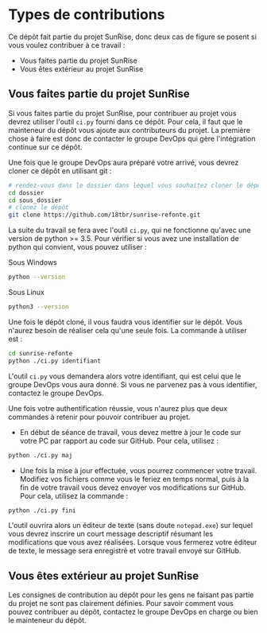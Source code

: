 # Types de contributions

Ce dépôt fait partie du projet SunRise, donc deux cas de figure se posent si vous voulez contribuer à ce travail :
 - Vous faites partie du projet SunRise
 - Vous êtes extérieur au projet SunRise

## Vous faites partie du projet SunRise

Si vous faites partie du projet SunRise, pour contribuer au projet vous devrez utiliser l'outil `ci.py` fourni dans ce dépôt. Pour cela, il faut que le mainteneur du dépôt vous ajoute aux contributeurs du projet. La première chose à faire est donc de contacter le groupe DevOps qui gère l'intégration continue sur ce dépôt.

Une fois que le groupe DevOps aura préparé votre arrivé, vous devrez cloner ce dépôt en utilisant git :

```bash
# rendez-vous dans le dossier dans lequel vous souhaitez cloner le dépôt
cd dossier
cd sous_dossier
# clonez le dépôt
git clone https://github.com/18tbr/sunrise-refonte.git
```

La suite du travail se fera avec l'outil `ci.py`, qui ne fonctionne qu'avec une version de python >= 3.5. Pour vérifier si vous avez une installation de python qui convient, vous pouvez utiliser :

Sous Windows
```bash
python --version
```

Sous Linux
```bash
python3 --version
```

Une fois le dépôt cloné, il vous faudra vous identifier sur le dépôt. Vous n'aurez besoin de réaliser cela qu'une seule fois. La commande à utiliser est :

```bash
cd sunrise-refonte
python ./ci.py identifiant
```

L'outil `ci.py` vous demandera alors votre identifiant, qui est celui que le groupe DevOps vous aura donné. Si vous ne parvenez pas à vous identifier, contactez le groupe DevOps.

Une fois votre authentification réussie, vous n'aurez plus que deux commandes à retenir pour pouvoir contribuer au projet.

- En début de séance de travail, vous devez mettre à jour le code sur votre PC par rapport au code sur GitHub. Pour cela, utilisez :
```bash
python ./ci.py maj
```
- Une fois la mise à jour effectuée, vous pourrez commencer votre travail. Modifiez vos fichiers comme vous le feriez en temps normal, puis à la fin de votre travail vous devez envoyer vos modifications sur GitHub. Pour cela, utilisez la commande :
```bash
python ./ci.py fini
```
L'outil ouvrira alors un éditeur de texte (sans doute `notepad.exe`) sur lequel vous devrez inscrire un court message descriptif résumant les modifications que vous avez réalisées. Lorsque vous fermerez votre éditeur de texte, le message sera enregistré et votre travail envoyé sur GitHub.

## Vous êtes extérieur au projet SunRise

Les consignes de contribution au dépôt pour les gens ne faisant pas partie du projet ne sont pas clairement définies. Pour savoir comment vous pouvez contribuer au dépôt, contactez le groupe DevOps en charge ou bien le mainteneur du dépôt.
